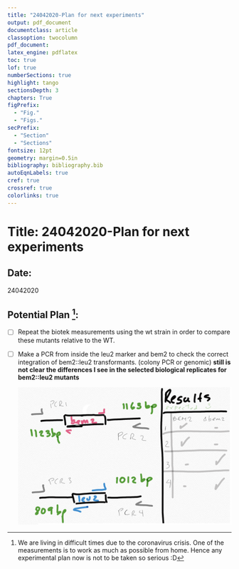 ```yaml
---
title: "24042020-Plan for next experiments"
output: pdf_document
documentclass: article
classoption: twocolumn
pdf_document:
latex_engine: pdflatex
toc: true
lof: true
numberSections: true
highlight: tango
sectionsDepth: 3
chapters: True
figPrefix:
  - "Fig."
  - "Figs."
secPrefix:
  - "Section"
  - "Sections"
fontsize: 12pt
geometry: margin=0.5in
bibliography: bibliography.bib
autoEqnLabels: true
cref: true
crossref: true
colorlinks: true
---
```


# Title: 24042020-Plan for next experiments 

## Date: 
24042020

## Potential Plan [^1]:

[^1]: We are living in difficult times due to the coronavirus crisis. One of the measurements is to work as much as possible from home. Hence any experimental plan now is not to be taken so serious :D  

- [ ] Repeat the biotek measurements using the wt strain in order to compare these mutants relative to the WT. 
- [ ] Make a PCR from inside the leu2 marker and bem2 to check the correct integration of bem2::leu2 transformants. (colony PCR or genomic) **still is not clear the differences I see in the selected biological replicates for bem2::leu2 mutants**

    ![](../Images/24042020-PCR-plan-for-bem2d-check.png)


